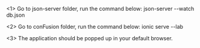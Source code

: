 <1> Go to json-server folder, run the command below:
json-server --watch db.json

<2> Go to conFusion folder, run the command below:
ionic serve --lab

<3> The application should be popped up in your default browser.
